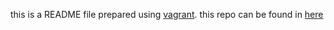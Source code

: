 this is a README file prepared using [vagrant](vagrantup.com/downloads). this repo can be found in [here](https://github.com/Nebhk/zero_day.git) 
